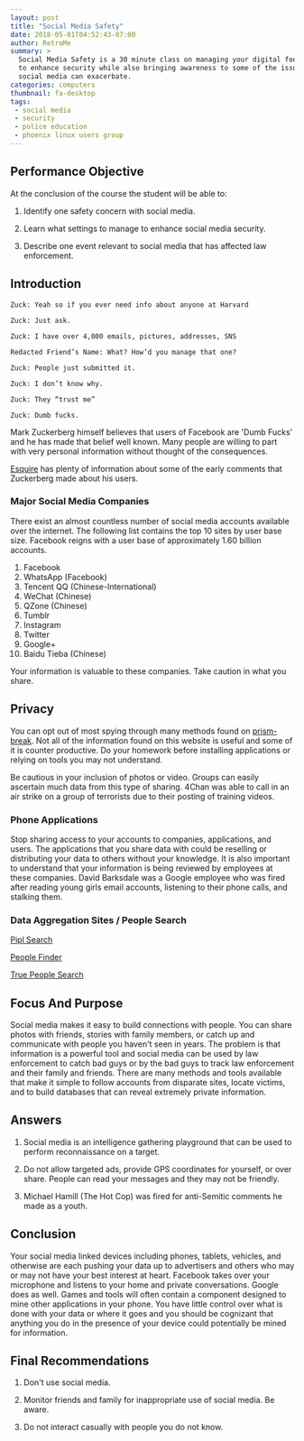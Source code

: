 ```yaml
---
layout: post
title: "Social Media Safety"
date: 2018-05-01T04:52:43-07:00
author: RetroMe
summary: >
  Social Media Safety is a 30 minute class on managing your digital foot print
  to enhance security while also bringing awareness to some of the issues that
  social media can exacerbate. 
categories: computers
thumbnail: fa-desktop
tags:
 - social media
 - security
 - police education
 - phoenix linux users group
---
```


## Performance Objective

At the conclusion of the course the student will be able to:

1. Identify one safety concern with social media.

2. Learn what settings to manage to enhance social media security.

3. Describe one event relevant to social media that has affected law enforcement.

## Introduction

	Zuck: Yeah so if you ever need info about anyone at Harvard

	Zuck: Just ask.

	Zuck: I have over 4,000 emails, pictures, addresses, SNS

	Redacted Friend’s Name: What? How’d you manage that one?

	Zuck: People just submitted it.

	Zuck: I don’t know why.

	Zuck: They “trust me”

	Zuck: Dumb fucks.

Mark Zuckerberg himself believes that users of Facebook are 'Dumb Fucks' and he
has made that belief well known. Many people are willing to part with very
personal information without thought of the consequences.

[Esquire](https://www.esquire.com/uk/latest-news/a19490586/mark-zuckerberg-called-people-who-handed-over-their-data-dumb-f/)
has plenty of information about some of the early comments that Zuckerberg made
about his users.

### Major Social Media Companies

There exist an almost countless number of social media accounts available over
the internet. The following list contains the top 10 sites by user base size.
Facebook reigns with a user base of approximately 1.60 billion accounts.

1. Facebook
2. WhatsApp (Facebook)
3. Tencent QQ (Chinese-International)
4. WeChat (Chinese)
5. QZone (Chinese)
6. Tumblr
7. Instagram
8. Twitter
9. Google+
10. Baidu Tieba (Chinese)

Your information is valuable to these companies. Take caution in what you share.

## Privacy

You can opt out of most spying through many methods found on [prism-break][prismbreak].
Not all of the information found on this website is useful and some of it is
counter productive. Do your homework before installing applications or relying
on tools you may not understand.

Be cautious in your inclusion of photos or video. Groups can easily ascertain
much data from this type of sharing. 4Chan was able to call in an air strike on
a group of terrorists due to their posting of training videos.

### Phone Applications

Stop sharing access to your accounts to companies, applications, and users. The
applications that you share data with could be reselling or distributing your
data to others without your knowledge. It is also important to understand that
your information is being reviewed by employees at these companies. David
Barksdale was a Google employee who was fired after reading young girls email
accounts, listening to their phone calls, and stalking them.

### Data Aggregation Sites / People Search

[Pipl Search](https://pipl.com/)

[People Finder](https://www.peoplefinder.com/)

[True People Search](https://www.truepeoplesearch.com/)

## Focus And Purpose

Social media makes it easy to build connections with people. You can share
photos with friends, stories with family members, or catch up and communicate
with people you haven't seen in years. The problem is that information is a
powerful tool and social media can be used by law enforcement to catch bad guys
or by the bad guys to track law enforcement and their family and friends. There
are many methods and tools available that make it simple to follow accounts
from disparate sites, locate victims, and to build databases that can reveal
extremely private information.

## Answers

1. Social media is an intelligence gathering playground that can be used to
   perform reconnaissance on a target.

2. Do not allow targeted ads, provide GPS coordinates for yourself,
   or over share. People can read your messages and they may not be friendly.

3. Michael Hamill (The Hot Cop) was fired for anti-Semitic comments he made as a 
   youth.

## Conclusion

Your social media linked devices including phones, tablets, vehicles, and
otherwise are each pushing your data up to advertisers and others who may or
may not have your best interest at heart. Facebook takes over your microphone
and listens to your home and private conversations. Google does as well. Games
and tools will often contain a component designed to mine other applications in
your phone. You have little control over what is done with your data or where
it goes and you should be cognizant that anything you do in the presence of
your device could potentially be mined for information.

## Final Recommendations

1. Don't use social media.

2. Monitor friends and family for inappropriate use of social media. Be aware.

3. Do not interact casually with people you do not know.

[scaleways]: https://www.scaleway.com/ 'Web Hosting'
[prismbreak]: https://prism-break.org/en/ 'Opt out of spying'
